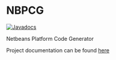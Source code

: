 NBPCG
=====

[![Javadocs](http://www.javadoc.io/badge/uk.theretiredprogrammer/nbpcg.svg)](http://www.javadoc.io/doc/uk.theretiredprogrammer/nbpcg)

Netbeans Platform Code Generator

Project documentation can be found [here](https://www.theretiredprogrammer.uk/topics/nbpcg/topic.html)
